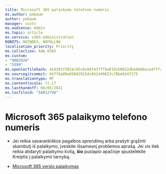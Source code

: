 ```yaml
---
title: Microsoft 365 palaikymo telefono numeris
ms.author: pebaum
author: pebaum
manager: scotv
ms.audience: Admin
ms.topic: article
ms.service: o365-administration
ROBOTS: NOINDEX, NOFOLLOW
localization_priority: Priority
ms.collection: Adm_O365
ms.custom:
- "9002926"
- "5599"
ms.openlocfilehash: 414201f3014c85c0c68f437ffbe819cb0032db44b88ece47ffabfcaf65f8d577
ms.sourcegitcommit: b5f7da89a650d2915dc652449623c78be6247175
ms.translationtype: MT
ms.contentlocale: lt-LT
ms.lasthandoff: 08/05/2021
ms.locfileid: "54012748"
---
```

# <a name="microsoft-365-support-phone-number"></a>Microsoft 365 palaikymo telefono numeris

- Jei reikia savarankiškos pagalbos sprendimų arba prašyti grąžinti skambutį iš palaikymo, įveskite išsamesnį problemos aprašą.  Jei vis tiek reikia atidaryti palaikymo kvitą, **šio** puslapio apačioje spustelėkite Kreiptis į palaikymo tarnybą.

- [Microsoft 365 verslo palaikymas](https://go.microsoft.com/fwlink/p/?linkid=518322)
